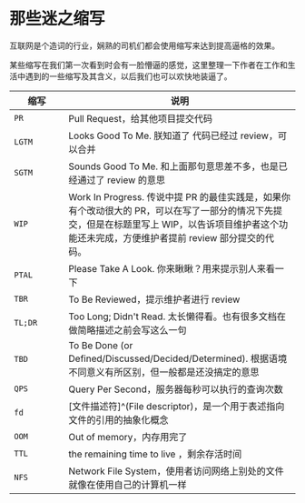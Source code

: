 # 那些迷之缩写


互联网是个造词的行业，娴熟的司机们都会使用缩写来达到提高逼格的效果。

某些缩写在我们第一次看到时会有一脸懵逼的感觉，这里整理一下作者在工作和生活中遇到的一些缩写及其含义，以后我们也可以欢快地装逼了。

| 缩写    <div style="width: 80px;"> | 说明                                                                                                                   |
|-------------------|----------------------------------------------------------------------------------------------------------------------|
| `PR`              | Pull Request，给其他项目提交代码                                                                                               |
| `LGTM`            | Looks Good To Me. 朕知道了 代码已经过 review，可以合并                                                                             |
| `SGTM`            | Sounds Good To Me. 和上面那句意思差不多，也是已经通过了 review 的意思                                                                     |
| `WIP`             | Work In Progress. 传说中提 PR 的最佳实践是，如果你有个改动很大的 PR，可以在写了一部分的情况下先提交，但是在标题里写上 WIP，以告诉项目维护者这个功能还未完成，方便维护者提前 review 部分提交的代码。 |
| `PTAL`            | Please Take A Look. 你来瞅瞅？用来提示别人来看一下                                                                                  |
| `TBR`             | To Be Reviewed，提示维护者进行 review                                                                                        |
| `TL;DR`           | Too Long; Didn't Read. 太长懒得看。也有很多文档在做简略描述之前会写这么一句                                                                    |
| `TBD`             | To Be Done (or Defined/Discussed/Decided/Determined). 根据语境不同意义有所区别，但一般都是还没搞定的意思                                      |
| `QPS`             | Query Per Second，服务器每秒可以执行的查询次数                                                                                      |
| `fd`              | [文件描述符]^(File descriptor)，是一个用于表述指向文件的引用的抽象化概念                                                                       |
| `OOM`             | Out of memory，内存用完了                                                                                                  |
| `TTL`             | the remaining time to live ，剩余存活时间                                                                                   |
| `NFS`             | Network File System，使用者访问网络上别处的文件就像在使用自己的计算机一样                                                                                                 |




